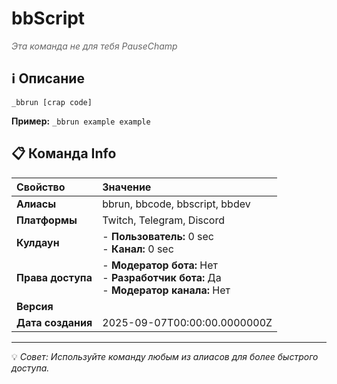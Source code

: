 # bbScript

<span style="color: #666; font-style: italic;">Эта команда не для тебя PauseChamp</span>

## ℹ️ Описание

`_bbrun [crap code]`

**Пример:** `_bbrun example example`

## 📋 Команда Info

| **Свойство** | **Значение** |
|:----------------|:----------------|
| **Алиасы** | bbrun, bbcode, bbscript, bbdev |
| **Платформы** | Twitch, Telegram, Discord |
| **Кулдаун** | - **Пользователь:** 0 sec<br> - **Канал:** 0 sec |
| **Права доступа** | - **Модератор бота:** Нет<br> - **Разработчик бота:** Да<br> - **Модератор канала:** Нет |
| **Версия** |  |
| **Дата создания** | 2025-09-07T00:00:00.0000000Z |

---

💡 *Совет: Используйте команду любым из алиасов для более быстрого доступа.*
